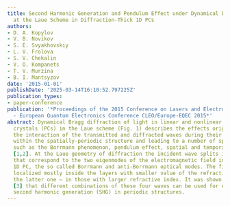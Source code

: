 ```yaml
---
title: Second Harmonic Generation and Pendulum Effect under Dynamical Diffraction
  at the Laue Scheme in Diffraction-Thick 1D PCs
authors:
- D. A. Kopylov
- V. B. Novikov
- S. E. Svyakhovskiy
- L. V. Frolova
- S. V. Chekalin
- V. O. Kompanets
- T. V. Murzina
- B. I. Mantsyzov
date: '2015-01-01'
publishDate: '2025-03-14T16:10:52.797225Z'
publication_types:
- paper-conference
publication: '*Proceedings of the 2015 Conference on Lasers and Electro-Optics/Europe
  - European Quantum Electronics Conference CLEO/Europe-EQEC 2015*'
abstract: Dynamical Bragg diffraction of light in linear and nonlinear 1D photonic
  crystals (PCs) in the Laue scheme (Fig. 1) describes the effects originating from
  the interaction of the transmitted and diffracted waves during their propagation
  within the spatially-periodic structure and leading to a number of specific effects,
  such as the Borrmann phenomenon, pendulum effect, spatial and temporal pulse splitting
  [1,2]. At the Laue geometry of diffraction the incident wave splits into four waves
  that correspond to the two eigenmodes of the electromagnetic field inside a multilayer
  1D PC, the so called Borrmann and anti-Borrmann optical modes. The first one is
  localized mostly inside the layers with smaller value of the refractive index, while
  the latter one – in those with larger refractive index. It was shown theoretically
  [3] that different combinations of these four waves can be used for effective phase-matching
  second harmonic generation (SHG) in periodic structures.
---
```

